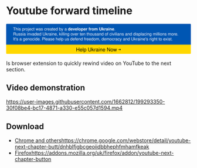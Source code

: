# Youtube forward timeline

[![Stand With Ukraine](https://raw.githubusercontent.com/vshymanskyy/StandWithUkraine/main/banner-direct-single.svg)](https://vshymanskyy.github.io/StandWithUkraine)


Is browser extension to quickly rewind video on YouTube to the next section.

## Video demonstration

https://user-images.githubusercontent.com/1662812/199293350-30f08be4-bc17-4871-a330-e55c057d1594.mp4

## Download
- [Chrome and others](https://chrome.google.com/webstore/detail/youtube-next-chapter-butt/dnhblfjgbcgeoiidbbhephfmhamfkeak)https://chrome.google.com/webstore/detail/youtube-next-chapter-butt/dnhblfjgbcgeoiidbbhephfmhamfkeak
- [Firefox](https://addons.mozilla.org/uk/firefox/addon/youtube-next-chapter-button)https://addons.mozilla.org/uk/firefox/addon/youtube-next-chapter-button
